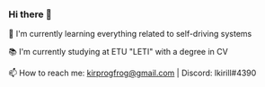 ### Hi there 👋

🚕 I'm currently learning everything related to self-driving systems

📚 I'm currently studying at ETU "LETI" with a degree in CV

📫 How to reach me: kirprogfrog@gmail.com | Discord: lkirill#4390
<!--
**kirill842/kirill842** is a ✨ _special_ ✨ repository because its `README.md` (this file) appears on your GitHub profile.

Here are some ideas to get you started:

- 🔭 I’m currently working on ...
- 🌱 I’m currently learning ...
- 👯 I’m looking to collaborate on ...
- 🤔 I’m looking for help with ...
- 💬 Ask me about ...
- 📫 How to reach me: ...
- 😄 Pronouns: ...
- ⚡ Fun fact: ...
-->

